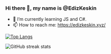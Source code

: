 ### Hi there 👋, my name is @EdizKeskin

- 🌱 I’m currently learning JS and C#. 
- 📫 How to reach me: https://edizkeskin.xyz/ 


[![Top Langs](https://github-readme-stats.vercel.app/api/top-langs/?username=EdizKeskin)](https://github.com/anuraghazra/github-readme-stats)


![GitHub streak stats](https://github-readme-streak-stats.herokuapp.com/?user=EdizKeskin)  


